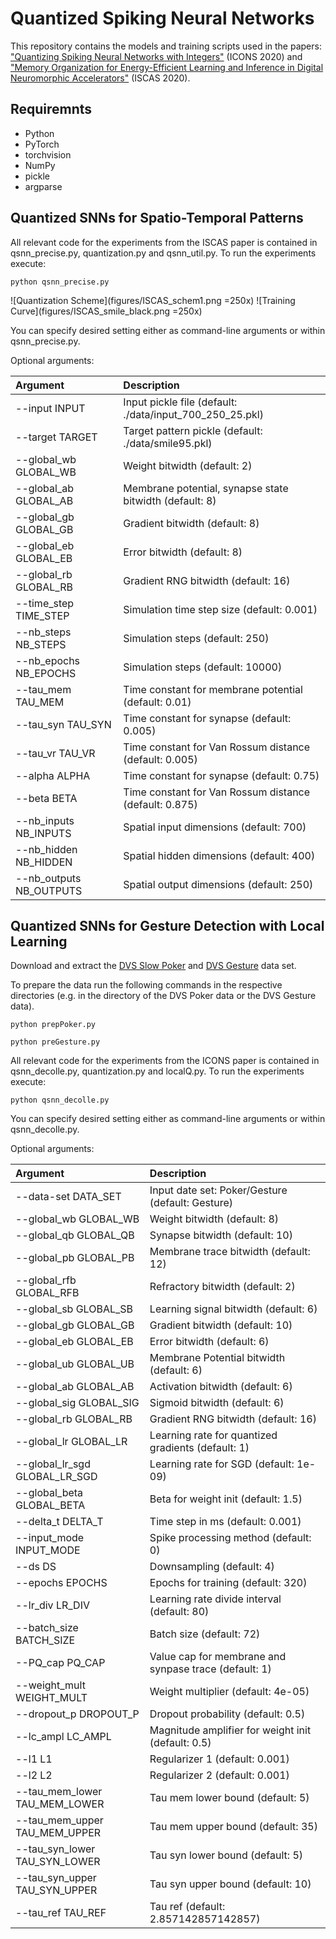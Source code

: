 # Quantized Spiking Neural Networks

This repository contains the models and training scripts used in the papers: ["Quantizing Spiking Neural Networks with Integers"](https://dl.acm.org/doi/abs/10.1145/3407197.3407203) (ICONS 2020) and ["Memory Organization for Energy-Efficient Learning and Inference in Digital Neuromorphic Accelerators"](https://ieeexplore.ieee.org/document/9180443) (ISCAS 2020).

## Requiremnts

- Python
- PyTorch
- torchvision
- NumPy
- pickle
- argparse


## Quantized SNNs for Spatio-Temporal Patterns

All relevant code for the experiments from the ISCAS paper is contained in qsnn_precise.py, quantization.py and qsnn_util.py. To run the experiments execute:

```
python qsnn_precise.py
```

![Quantization Scheme](figures/ISCAS_schem1.png =250x) ![Training Curve](figures/ISCAS_smile_black.png =250x)

You can specify desired setting either as command-line arguments or within qsnn_precise.py.

Optional arguments:

| Argument               |  Description                                             | 
|:-----------------------|:---------------------------------------------------------|
| --input INPUT          | Input pickle file (default: ./data/input_700_250_25.pkl) |
| --target TARGET        | Target pattern pickle (default: ./data/smile95.pkl)      |
| --global_wb GLOBAL_WB  | Weight bitwidth (default: 2)                             |
| --global_ab GLOBAL_AB  | Membrane potential, synapse state bitwidth (default: 8)  |
| --global_gb GLOBAL_GB  | Gradient bitwidth (default: 8)                           |
| --global_eb GLOBAL_EB  | Error bitwidth (default: 8)                              |
| --global_rb GLOBAL_RB  | Gradient RNG bitwidth (default: 16)                      |
| --time_step TIME_STEP  | Simulation time step size (default: 0.001)               |
| --nb_steps NB_STEPS    | Simulation steps (default: 250)                          |
| --nb_epochs NB_EPOCHS  | Simulation steps (default: 10000)                        |
| --tau_mem TAU_MEM      | Time constant for membrane potential (default: 0.01)     |
| --tau_syn TAU_SYN      | Time constant for synapse (default: 0.005)               |
| --tau_vr TAU_VR        | Time constant for Van Rossum distance (default: 0.005)   |
| --alpha ALPHA          | Time constant for synapse (default: 0.75)                |
| --beta BETA            | Time constant for Van Rossum distance (default: 0.875)   |
| --nb_inputs NB_INPUTS  | Spatial input dimensions (default: 700)                  |
| --nb_hidden NB_HIDDEN  | Spatial hidden dimensions (default: 400)                 |
| --nb_outputs NB_OUTPUTS| Spatial output dimensions (default: 250)                 |


## Quantized SNNs for Gesture Detection with Local Learning

Download and extract the [DVS Slow Poker](http://www2.imse-cnm.csic.es/caviar/SLOWPOKERDVS.html#:~:text=The%20SLOW%2DPOKER%2DDVS%20database,diamond%2C%20heart%20or%20spade) and [DVS Gesture](https://www.research.ibm.com/dvsgesture/) data set.

To prepare the data run the following commands in the respective directories (e.g. in the directory of the DVS Poker data or the DVS Gesture data).

```
python prepPoker.py
```

```
python preGesture.py
```


All relevant code for the experiments from the ICONS paper is contained in qsnn_decolle.py, quantization.py and localQ.py. To run the experiments execute:

```
python qsnn_decolle.py
```

You can specify desired setting either as command-line arguments or within qsnn_decolle.py.

Optional arguments:

| Argument               |  Description                                             | 
|:-----------------------|:---------------------------------------------------------|
| --data-set DATA_SET  | Input date set: Poker/Gesture (default: Gesture) |
| --global_wb GLOBAL_WB     |                   Weight bitwidth (default: 8) |
| --global_qb GLOBAL_QB      |                 Synapse bitwidth (default: 10) |
| --global_pb GLOBAL_PB       |             Membrane trace bitwidth (default: 12) |
| --global_rfb GLOBAL_RFB      |                Refractory bitwidth (default: 2) |
| --global_sb GLOBAL_SB         |            Learning signal bitwidth (default: 6) |
| --global_gb GLOBAL_GB         |            Gradient bitwidth (default: 10) |
| --global_eb GLOBAL_EB          |        Error bitwidth (default: 6) |
| --global_ub GLOBAL_UB           |    Membrane Potential bitwidth (default: 6) |
| --global_ab GLOBAL_AB           |       Activation bitwidth (default: 6) |
| --global_sig GLOBAL_SIG          |           Sigmoid bitwidth (default: 6) |
| --global_rb GLOBAL_RB            |          Gradient RNG bitwidth (default: 16) |
| --global_lr GLOBAL_LR             |        Learning rate for quantized gradients (default: 1) |
| --global_lr_sgd GLOBAL_LR_SGD      |              Learning rate for SGD (default: 1e-09) |
| --global_beta GLOBAL_BETA           |        Beta for weight init (default: 1.5) |
| --delta_t DELTA_T   |  Time step in ms (default: 0.001) |
| --input_mode INPUT_MODE |                Spike processing method (default: 0) |
| --ds DS            |   Downsampling (default: 4) |
| --epochs EPOCHS    |  Epochs for training (default: 320) |
| --lr_div LR_DIV     |  Learning rate divide interval (default: 80) |
| --batch_size BATCH_SIZE               |  Batch size (default: 72) |
| --PQ_cap PQ_CAP     |  Value cap for membrane and synpase trace (default: 1) |
| --weight_mult WEIGHT_MULT  |           Weight multiplier (default: 4e-05) |
| --dropout_p DROPOUT_P       |      Dropout probability (default: 0.5) |
| --lc_ampl LC_AMPL  |   Magnitude amplifier for weight init (default: 0.5) |
| --l1 L1            |   Regularizer 1 (default: 0.001) |
| --l2 L2             |  Regularizer 2 (default: 0.001) |
| --tau_mem_lower TAU_MEM_LOWER    |                 Tau mem lower bound (default: 5) |
| --tau_mem_upper TAU_MEM_UPPER    |              Tau mem upper bound (default: 35) |
| --tau_syn_lower TAU_SYN_LOWER     |            Tau syn lower bound (default: 5) |
| --tau_syn_upper TAU_SYN_UPPER      |             Tau syn upper bound (default: 10) |
| --tau_ref TAU_REF    | Tau ref (default: 2.857142857142857) |


